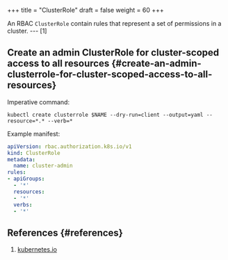 +++
title = "ClusterRole"
draft = false
weight = 60
+++

An RBAC `ClusterRole` contain rules that represent a set of permissions in a cluster. --- [1]


## Create an admin ClusterRole for cluster-scoped access to all resources {#create-an-admin-clusterrole-for-cluster-scoped-access-to-all-resources}

Imperative command:

```shell
kubectl create clusterrole $NAME --dry-run=client --output=yaml --resource=*.* --verb=*
```

Example manifest:

```yaml { linenos=inline }
apiVersion: rbac.authorization.k8s.io/v1
kind: ClusterRole
metadata:
  name: cluster-admin
rules:
- apiGroups:
  - '*'
  resources:
  - '*'
  verbs:
  - '*'
```


## References {#references}

1.  [kubernetes.io](https://kubernetes.io/docs/reference/access-authn-authz/rbac/#role-and-clusterrole)
